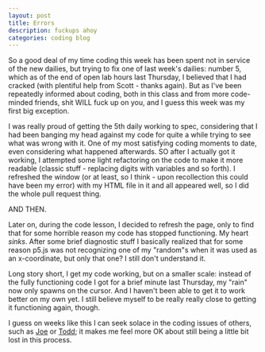 ```yaml
---
layout: post
title: Errors
description: fuckups ahoy
categories: coding blog
---
```


So a good deal of my time coding this week has been spent not in service of the new dailies, but trying to fix one of last week's dailies: number 5, which as of the end of open lab hours last Thursday, I believed that I had cracked (with plentiful help from Scott - thanks again). But as I've been repeatedly informed about coding, both in this class and from more code-minded friends, shit WILL fuck up on you, and I guess this week was my first big exception.

I was really proud of getting the 5th daily working to spec, considering that I had been banging my head against my code for quite a while trying to see what was wrong with it. One of my most satisfying coding moments to date, even considering what happened afterwards. SO after I actually got it working, I attempted some light refactoring on the code to make it more readable (classic stuff - replacing digits with variables and so forth). I refreshed the window (or at least, so I think - upon recollection this could have been my error) with my HTML file in it and all appeared well, so I did the whole pull request thing.

AND THEN.

Later on, during the code lesson, I decided to refresh the page, only to find that for some horrible reason my code has stopped functioning. My heart *sinks*. After some brief diagnostic stuff I basically realized that for some reason p5.js was not recognizing one of my "random"s when it was used as an x-coordinate, but only that one? I still don't understand it.

Long story short, I get my code working, but on a smaller scale: instead of the fully functioning code I got for a brief minute last Thursday, my "rain" now only spawns on the cursor. And I haven't been able to get it to work better on my own yet. I still believe myself to be really really close to getting it functioning again, though.

I guess on weeks like this I can seek solace in the coding issues of others, such as [Joe](http://joetorok.github.io/blog/2016-02-24/coding-frustration-again.html) or [Todd](http://tbreijak.github.io/blog/2016-02-24/Keying-Up-a-Ball-As-a-Group-Effort.html); it makes me feel more OK about still being a little bit lost in this process.
